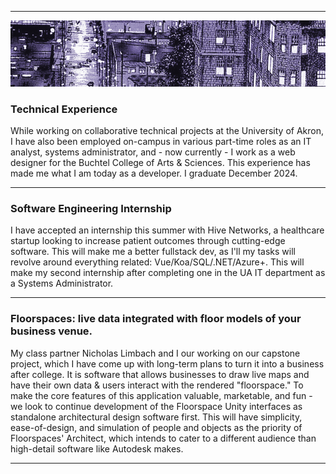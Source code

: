 ---

<p align="center">
  <img src="2cityscape.png" />
</p>

### Technical Experience
While working on collaborative technical projects at the University of Akron, I have also been employed on-campus in various part-time roles as an IT analyst, systems administrator, and - now currently - I work as a web designer for the Buchtel College of Arts & Sciences. This experience has made me what I am today as a developer. I graduate December 2024.

<hr>

### Software Engineering Internship
I have accepted an internship this summer with Hive Networks, a healthcare startup looking to increase patient outcomes through cutting-edge software. This will make me a better fullstack dev, as I'll my tasks will revolve around everything related: Vue/Koa/SQL/.NET/Azure+. This will make my second internship after completing one in the UA IT department as a Systems Administrator.

<hr>

### Floorspaces: live data integrated with floor models of your business venue.
My class partner Nicholas Limbach and I our working on our capstone project, which I have come up with long-term plans to turn it into a business after college. It is software that allows businesses to draw live maps and have their own data & users interact with the rendered "floorspace." To make the core features of this application valuable, marketable, and fun - we look to continue development of the Floorspace Unity interfaces as standalone architectural design software first. This will have simplicity, ease-of-design, and simulation of people and objects as the priority of Floorspaces' Architect, which intends to cater to a different audience than high-detail software like Autodesk makes.

<hr>
